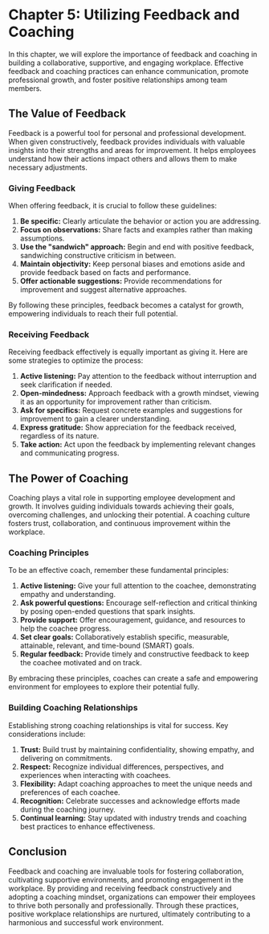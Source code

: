 Chapter 5: Utilizing Feedback and Coaching
==========================================

In this chapter, we will explore the importance of feedback and coaching in building a collaborative, supportive, and engaging workplace. Effective feedback and coaching practices can enhance communication, promote professional growth, and foster positive relationships among team members.

The Value of Feedback
---------------------

Feedback is a powerful tool for personal and professional development. When given constructively, feedback provides individuals with valuable insights into their strengths and areas for improvement. It helps employees understand how their actions impact others and allows them to make necessary adjustments.

### Giving Feedback

When offering feedback, it is crucial to follow these guidelines:

1. **Be specific:** Clearly articulate the behavior or action you are addressing.
2. **Focus on observations:** Share facts and examples rather than making assumptions.
3. **Use the "sandwich" approach:** Begin and end with positive feedback, sandwiching constructive criticism in between.
4. **Maintain objectivity:** Keep personal biases and emotions aside and provide feedback based on facts and performance.
5. **Offer actionable suggestions:** Provide recommendations for improvement and suggest alternative approaches.

By following these principles, feedback becomes a catalyst for growth, empowering individuals to reach their full potential.

### Receiving Feedback

Receiving feedback effectively is equally important as giving it. Here are some strategies to optimize the process:

1. **Active listening:** Pay attention to the feedback without interruption and seek clarification if needed.
2. **Open-mindedness:** Approach feedback with a growth mindset, viewing it as an opportunity for improvement rather than criticism.
3. **Ask for specifics:** Request concrete examples and suggestions for improvement to gain a clearer understanding.
4. **Express gratitude:** Show appreciation for the feedback received, regardless of its nature.
5. **Take action:** Act upon the feedback by implementing relevant changes and communicating progress.

The Power of Coaching
---------------------

Coaching plays a vital role in supporting employee development and growth. It involves guiding individuals towards achieving their goals, overcoming challenges, and unlocking their potential. A coaching culture fosters trust, collaboration, and continuous improvement within the workplace.

### Coaching Principles

To be an effective coach, remember these fundamental principles:

1. **Active listening:** Give your full attention to the coachee, demonstrating empathy and understanding.
2. **Ask powerful questions:** Encourage self-reflection and critical thinking by posing open-ended questions that spark insights.
3. **Provide support:** Offer encouragement, guidance, and resources to help the coachee progress.
4. **Set clear goals:** Collaboratively establish specific, measurable, attainable, relevant, and time-bound (SMART) goals.
5. **Regular feedback:** Provide timely and constructive feedback to keep the coachee motivated and on track.

By embracing these principles, coaches can create a safe and empowering environment for employees to explore their potential fully.

### Building Coaching Relationships

Establishing strong coaching relationships is vital for success. Key considerations include:

1. **Trust:** Build trust by maintaining confidentiality, showing empathy, and delivering on commitments.
2. **Respect:** Recognize individual differences, perspectives, and experiences when interacting with coachees.
3. **Flexibility:** Adapt coaching approaches to meet the unique needs and preferences of each coachee.
4. **Recognition:** Celebrate successes and acknowledge efforts made during the coaching journey.
5. **Continual learning:** Stay updated with industry trends and coaching best practices to enhance effectiveness.

Conclusion
----------

Feedback and coaching are invaluable tools for fostering collaboration, cultivating supportive environments, and promoting engagement in the workplace. By providing and receiving feedback constructively and adopting a coaching mindset, organizations can empower their employees to thrive both personally and professionally. Through these practices, positive workplace relationships are nurtured, ultimately contributing to a harmonious and successful work environment.
